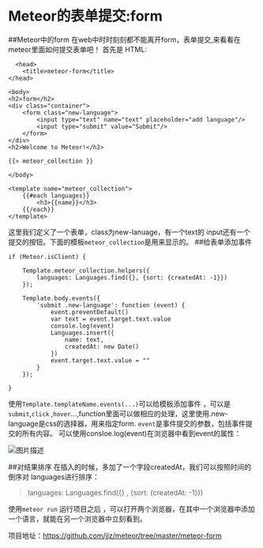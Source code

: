 # Meteor的表单提交:form
##Meteor中的form
在web中时时刻刻都不能离开form，表单提交,来看看在meteor里面如何提交表单吧！
首先是 HTML:

  

```
  <head>
    <title>meteor-form</title>
</head>

<body>
<h2>form</h2>
<div class="container">
    <form class="new-language">
        <input type="text" name="text" placeholder="add language"/>
        <input type="submit" value="Submit"/>
    </form>
</div>
<h2>Welcome to Meteor!</h2>

{{> meteor_collection }}

</body>

<template name="meteor_collection">
    {{#each languages}}
        <h3>{{name}}</h3>
    {{/each}}
</template>
```

这里我们定义了一个表单，class为new-lanuage，有一个text的 input还有一个提交的按钮。下面的模板`meteor_collection`是用来显示的。
##给表单添加事件

```
if (Meteor.isClient) {

    Template.meteor_collection.helpers({
        languages: Languages.find({}, {sort: {createdAt: -1}})
    });

    Template.body.events({
        'submit .new-language': function (event) {
            event.preventDefault()
            var text = event.target.text.value
            console.log(event)
            Languages.insert({
                name: text,
                createdAt: new Date()
            })
            event.target.text.value = ""
        }
    });

}
```

使用`Template.templateName.events(...)`可以给模板添加事件 ，可以是`submit`,`click` ,`hover`...,function里面可以做相应的处理，这里使用.new-language是css的选择器，用来指定form.
`event`是事件提交的参数，包括事件提交的所有内容。
可以使用consloe.log(event)在浏览器中看到event的属性：

![图片描述][1]

##对结果排序
在插入的时候，多加了一个字段createdAt，我们可以按照时间的倒序对 languages进行排序：
 >languages: Languages.find({}
    , {sort: {createdAt: -1}})
 
 使用`meteor run` 运行项目之后 ，可以打开两个浏览器，在其中一个浏览器中添加一个语言，就能在另一个浏览器中立刻看到。

项目地址：https://github.com/jjz/meteor/tree/master/meteor-form


  [1]: /img/bVrCNf


